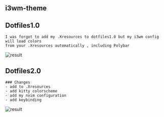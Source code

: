 ## i3wm-theme


## Dotfiles1.0
    I was forgot to add my .Xresources to dotfiles1.0 but my i3wm config will load colors
    from your .Xresources automatically , including Polybar
![result](https://raw.githubusercontent.com/masmaspedo/i3wm-theme/main/example.png)

## Dotfiles2.0
    ### Changes
    - add to .Xresources
    - add kitty colorscheme
    - add my nvim configuration
    - add keybinding

![result](https://raw.githubusercontent.com/masmaspedo/i3wm-theme/main/dotfile2.0/screenshoot-dotfile2.png)
